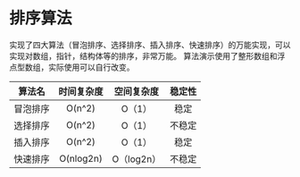 # 排序算法


实现了四大算法（冒泡排序、选择排序、插入排序、快速排序）的万能实现，可以实现对数组，指针，结构体等的排序，非常万能。
算法演示使用了整形数组和浮点型数组，实际使用可以自行改变。

|  算法名  | 时间复杂度 | 空间复杂度 | 稳定性 |
| :------: | :--------: | :--------: | :----: |
| 冒泡排序 |   O(n^2)   |   O（1）   |  稳定  |
| 选择排序 |   O(n^2)   |   O（1）   | 不稳定 |
| 插入排序 |   O(n^2)   |   O（1）   |  稳定  |
| 快速排序 | O(nlog2n)  | O（log2n） | 不稳定 |

